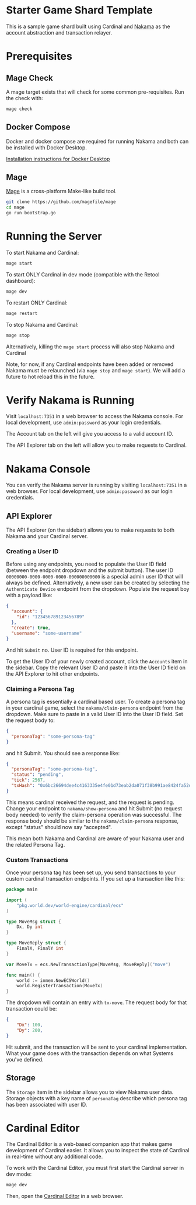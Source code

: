 # Starter Game Shard Template

This is a sample game shard built using Cardinal and [Nakama](https://heroiclabs.com/nakama/) as the account abstraction and
transaction relayer.

# Prerequisites

## Mage Check

A mage target exists that will check for some common pre-requisites. Run the check with:

```bash
mage check
```

## Docker Compose

Docker and docker compose are required for running Nakama and both can be installed with Docker Desktop.

[Installation instructions for Docker Desktop](https://docs.docker.com/compose/install/#scenario-one-install-docker-desktop)

## Mage

[Mage](https://magefile.org/) is a cross-platform Make-like build tool.

```bash
git clone https://github.com/magefile/mage
cd mage
go run bootstrap.go
```

# Running the Server

To start Nakama and Cardinal:

```bash
mage start
```

To start ONLY Cardinal in dev mode (compatible with the Retool dashboard):

```bash
mage dev
```

To restart ONLY Cardinal:

```bash
mage restart
```

To stop Nakama and Cardinal:

```bash
mage stop
```

Alternatively, killing the `mage start` process will also stop Nakama and Cardinal

Note, for now, if any Cardinal endpoints have been added or removed Nakama must be relaunched (via `mage stop` and `mage start`).
We will add a future to hot reload this in the future.

# Verify Nakama is Running

Visit `localhost:7351` in a web browser to access the Nakama console. For local development, use `admin:password` as your login
credentials.

The Account tab on the left will give you access to a valid account ID.

The API Explorer tab on the left will allow you to make requests to Cardinal.

# Nakama Console

You can verify the Nakama server is running by visiting `localhost:7351` in a web browser. For local development, use 
`admin:password` as our login credentials.

## API Explorer

The API Explorer (on the sidebar) allows you to make requests to both Nakama and your Cardinal server.

### Creating a User ID

Before using any endpoints, you need to populate the User ID field (between the endpoint dropdown and the submit button). 
The user ID `00000000-0000-0000-0000-000000000000` is a special admin user ID that will always be defined. Alternatively, 
a new user can be created by selecting the `Authenticate Device` endpoint from the dropdown. Populate the request boy
with a payload like:

```json
{
  "account": {
    "id": "123456789123456789"
  },
  "create": true,
  "username": "some-username"
}
```

And hit `Submit` no. User ID is required for this endpoint.

To get the User ID of your newly created account, click the `Accounts` item in the sidebar. Copy the relevant User ID 
and paste it into the User ID field on the API Explorer to hit other endpoints.

### Claiming a Persona Tag

A persona tag is essentially a cardinal based user. To create a persona tag in your cardinal game, select the `nakama/claim-persona` 
endpoint from the dropdown. Make sure to paste in a valid User ID into the User ID field. Set the request body to:
```json
{
  "personaTag": "some-persona-tag"
}
```

and hit Submit. You should see a response like:

```json
{
  "personaTag": "some-persona-tag",
  "status": "pending",
  "tick": 2567,
  "txHash": "0x6bc26694dee4c4163335e4fe01d73eab2da071f38b991ae8424fa52de330c228"
}
```

This means cardinal received the request, and the request is pending. Change your endpoint to `nakama/show-persona` and hit
Submit (no request body needed) to verify the claim-persona operation was successful. The response body should be similar
to the `nakama/claim-persona` response, except "status" should now say "accepted".

This mean both Nakama and Cardinal are aware of your Nakama user and the related Persona Tag.

### Custom Transactions

Once your persona tag has been set up, you send transactions to your custom cardinal transaction endpoints. If
you set up a transaction like this:

```go
package main

import (
	"pkg.world.dev/world-engine/cardinal/ecs"
)

type MoveMsg struct {
	Dx, Dy int
}

type MoveReply struct {
	FinalX, FinalY int
}

var MoveTx = ecs.NewTransactionType[MoveMsg, MoveReply]("move")

func main() {
	world := inmem.NewECSWorld()
	world.RegisterTransaction(MoveTx)
}
```

The dropdown will contain an entry with `tx-move`. The request body for that transaction could be:
```json
{
	"Dx": 100,
	"Dy": 200,
}
```

Hit submit, and the transaction will be sent to your cardinal implementation. What your game does with the transaction
depends on what Systems you've defined.

## Storage

The `Storage` item in the sidebar allows you to view Nakama user data. Storage objects with a key name of `personaTag`
describe which persona tag has been associated with user ID.

# Cardinal Editor

The Cardinal Editor is a web-based companion app that makes game development of Cardinal easier. It allows you to inspect the state of Cardinal in real-time without any additional code.

To work with the Cardinal Editor, you must first start the Cardinal server in dev mode:

```bash
mage dev
```

Then, open the [Cardinal Editor](https://editor.world.dev) in a web browser.
